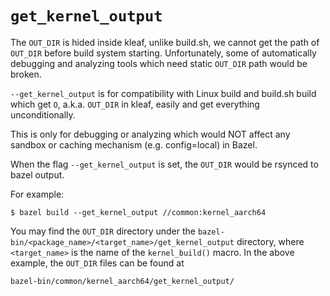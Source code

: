 # `get_kernel_output`

The `OUT_DIR` is hided inside kleaf, unlike build.sh, we cannot get the path of `OUT_DIR`
before build system starting. Unfortunately, some of automatically debugging and
analyzing tools which need static `OUT_DIR` path would be broken.

`--get_kernel_output` is for compatibility with Linux build and build.sh build
which get `O`, a.k.a. `OUT_DIR` in kleaf, easily and get everything unconditionally.

This is only for debugging or analyzing which would NOT affect any sandbox or caching
mechanism (e.g. config=local) in Bazel.

When the flag `--get_kernel_output` is set, the `OUT_DIR` would be rsynced
to bazel output.

For example:

```shell
$ bazel build --get_kernel_output //common:kernel_aarch64
```

You may find the `OUT_DIR` directory under the
`bazel-bin/<package_name>/<target_name>/get_kernel_output` directory,
where `<target_name>` is the name of the `kernel_build()`
macro. In the above example, the `OUT_DIR` files can be found at

```
bazel-bin/common/kernel_aarch64/get_kernel_output/
```
